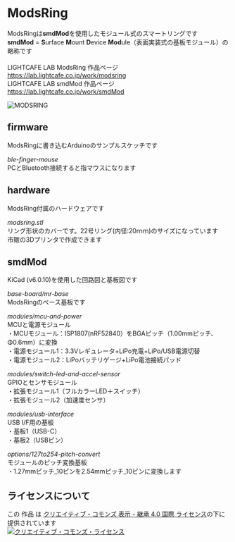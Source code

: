 # ModsRing
ModsRingは**smdMod**を使用したモジュール式のスマートリングです<br>
**smdMod** = **S**urface **M**ount **D**evice **Mod**ule（表面実装式の基板モジュール）の略称です<br><br>
LIGHTCAFE LAB ModsRing 作品ページ<br>
https://lab.lightcafe.co.jp/work/modsring<br>
LIGHTCAFE LAB smdMod 作品ページ<br>
https://lab.lightcafe.co.jp/work/smdMod<br>

![MODSRING](image/ModsRingThumbnail.png)
## firmware
ModsRingに書き込むArduinoのサンプルスケッチです<br>

*ble-finger-mouse*<br>
PCとBluetooth接続すると指マウスになります<br>
## hardware
ModsRing付属のハードウェアです<br>

*modsring.stl*<br>
リング形状のカバーです。22号リング(内径:20ｍｍ)のサイズになっています<br>
市販の3Dプリンタで作成できます<br>

## smdMod
KiCad (v6.0.10)を使用した回路図と基板図です<br>

*base-board/mr-base*<br>
ModsRingのベース基板です<br>

*modules/mcu-and-power*<br>
MCUと電源モジュール<br>
・MCUモジュール：ISP1807(nRF52840）をBGAピッチ（1.00mmピッチ、Φ0.6mm）に変換<br>
・電源モジュール1：3.3Vレギュレータ+LiPo充電+LiPo/USB電源切替<br>
・電源モジュール2：LiPoバッテリゲージ+LiPo電池接続パッド<br>

*modules/switch-led-and-accel-sensor*<br>
GPIOとセンサモジュール<br>
・拡張モジュール1（フルカラーLED＋スイッチ）<br>
・拡張モジュール2（加速度センサ）<br>

*modules/usb-interface*<br>
USB I/F用の基板<br>
・基板1（USB-C）<br>
・基板2（USBピン）<br>

*options/127to254-pitch-convert*<br>
モジュールのピッチ変換基板<br>
・1.27mmピッチ_10ピンを2.54mmピッチ_10ピンに変換します<br>

## ライセンスについて
この 作品 は <a rel="license" href="https://creativecommons.org/licenses/by-sa/4.0/deed.ja">クリエイティブ・コモンズ 表示 - 継承 4.0 国際 ライセンス</a>の下に提供されています<br>
<a rel="license" href="https://creativecommons.org/licenses/by-sa/4.0/deed.ja"><img alt="クリエイティブ・コモンズ・ライセンス" style="border-width:0" src="https://i.creativecommons.org/l/by-sa/4.0/88x31.png" /></a><br />
